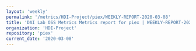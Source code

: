 ```yaml
---
layout: 'weekly'
permalink: '/metrics/HDI-Project/piex/WEEKLY-REPORT-2020-03-08'
title: 'DAI Lab OSS Metrics Metrics report for piex | WEEKLY-REPORT-2020-03-08'
organization: 'HDI-Project'
repository: 'piex'
current_date: '2020-03-08'
---
```

